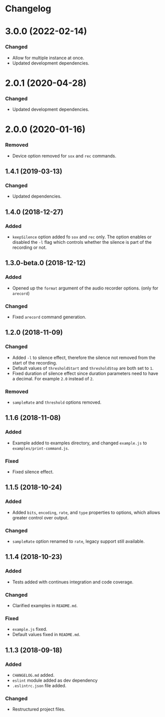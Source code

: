 # Changelog

# 3.0.0 (2022-02-14)

### Changed

- Allow for multiple instance at once.
- Updated development dependencies.

# 2.0.1 (2020-04-28)

### Changed

- Updated development dependencies.

# 2.0.0 (2020-01-16)

### Removed

- Device option removed for `sox` and `rec` commands.

## 1.4.1 (2019-03-13)

### Changed

- Updated dependencies.

## 1.4.0 (2018-12-27)

### Added

- `keepSilence` option added fo `sox` and `rec` only. The option enables or disabled the `-l` flag which controls whether the silence is part of the recording or not.

## 1.3.0-beta.0 (2018-12-12)

### Added

- Opened up the `format` argument of the audio recorder options. (only for `arecord`)

### Changed

- Fixed `arecord` command generation.

## 1.2.0 (2018-11-09)

### Changed

- Added `-l` to silence effect, therefore the silence not removed from the start of the recording.
- Default values of `thresholdStart` and `thresholdStop` are both set to `1`.
- Fixed duration of silence effect since duration parameters need to have a decimal. For example `2.0` instead of `2`.

### Removed

- `sampleRate` and `threshold` options removed.

## 1.1.6 (2018-11-08)

### Added

- Example added to examples directory, and changed `example.js` to `examples/print-command.js`.

### Fixed

- Fixed silence effect.

## 1.1.5 (2018-10-24)

### Added

- Added `bits`, `encoding`, `rate`, and `type` properties to options, which allows greater control over output.

### Changed

- `sampleRate` option renamed to `rate`, legacy support still available.

## 1.1.4 (2018-10-23)

### Added

- Tests added with continues integration and code coverage.

### Changed

- Clarified examples in `README.md`.

### Fixed

- `example.js` fixed.
- Default values fixed in `README.md`.

## 1.1.3 (2018-09-18)

### Added

- `CHANGELOG.md` added.
- `eslint` module added as dev dependency
- `.eslintrc.json` file added.

### Changed

- Restructured project files.
